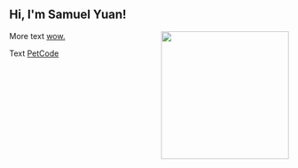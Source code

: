 ## Hi, I'm Samuel Yuan!

<img align="right" src="https://user-images.githubusercontent.com/37784817/119895613-9923cf00-bf03-11eb-9199-350ae77af2ee.png" width="230">
More text <a href="https://www.utexas.edu/">wow.</a>

Text <a href="https://www.petcodeusa.com/">PetCode</a>
